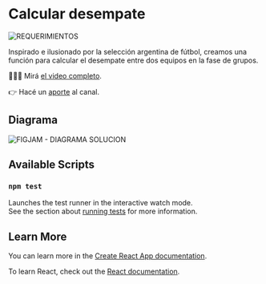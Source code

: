 # Calcular desempate

![REQUERIMIENTOS](https://user-images.githubusercontent.com/1213542/205525341-25404537-e0f9-4e0d-9668-0d4b46a0773e.jpg)

Inspirado e ilusionado por la selección argentina de fútbol, creamos una función para calcular el desempate entre dos equipos en la fase de grupos.

👨🏻‍🍳 Mirá [el video completo](https://www.youtube.com/watch?v=6ai4YNH3Y6I&list=PLfWyZ8S-XzeeqOgFJWlTU8D5m3wtDWHEX&index=2).

👉 Hacé un [aporte](https://cafecito.app/lacocinadelcodigo) al canal.

## Diagrama

![FIGJAM - DIAGRAMA SOLUCION](https://user-images.githubusercontent.com/1213542/205525519-d21d79a8-01b1-49b4-a720-c2a21efc6718.jpg)


## Available Scripts

### `npm test`

Launches the test runner in the interactive watch mode.\
See the section about [running tests](https://facebook.github.io/create-react-app/docs/running-tests) for more information.

## Learn More

You can learn more in the [Create React App documentation](https://facebook.github.io/create-react-app/docs/getting-started).

To learn React, check out the [React documentation](https://reactjs.org/).
